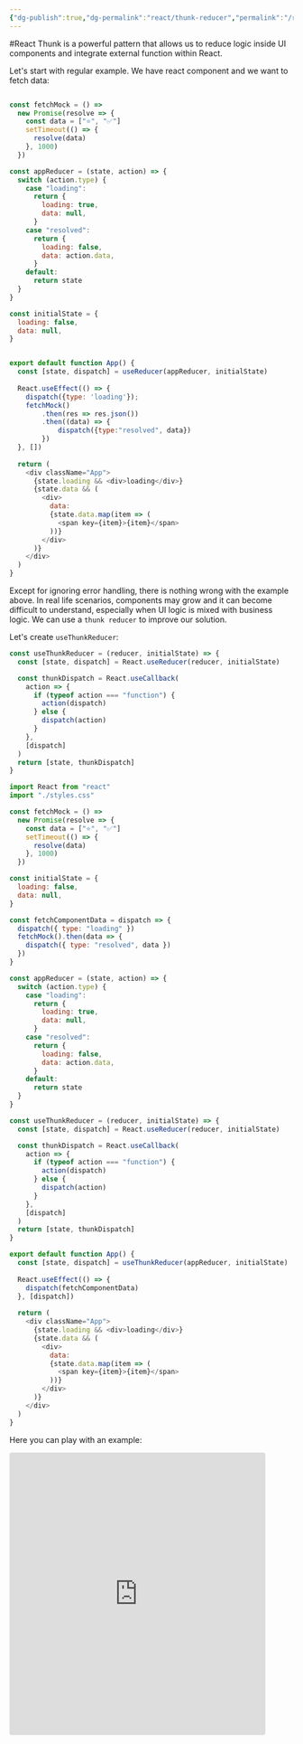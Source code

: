```yaml
---
{"dg-publish":true,"dg-permalink":"react/thunk-reducer","permalink":"/react/thunk-reducer/"}
---
```


#React 
Thunk is a powerful pattern that allows us to reduce logic inside UI components and integrate external function within React. 

Let's start with regular example. We have react component and we want to fetch data:
```javascript

const fetchMock = () =>
  new Promise(resolve => {
    const data = ["⭐", "✅"]
    setTimeout(() => {
      resolve(data)
    }, 1000)
  })

const appReducer = (state, action) => {
  switch (action.type) {
    case "loading":
      return {
        loading: true,
        data: null,
      }
    case "resolved":
      return {
        loading: false,
        data: action.data,
      }
    default:
      return state
  }
}

const initialState = {
  loading: false,
  data: null,
}


export default function App() {
  const [state, dispatch] = useReducer(appReducer, initialState)
  
  React.useEffect(() => {
	dispatch({type: 'loading'});
	fetchMock()
		.then(res => res.json())
		.then((data) => {
			dispatch({type:"resolved", data})
		})
  }, [])
  
  return (
    <div className="App">
      {state.loading && <div>loading</div>}
      {state.data && (
        <div>
          data:
          {state.data.map(item => (
            <span key={item}>{item}</span>
          ))}
        </div>
      )}
    </div>
  )
}


```

Except for ignoring error handling, there is nothing wrong with the example above. In real life scenarios, components may grow and it can become difficult to understand, especially when UI logic is mixed with business logic. We can use a `thunk reducer` to improve our solution.

Let's create `useThunkReducer`:
```javascript
const useThunkReducer = (reducer, initialState) => {
  const [state, dispatch] = React.useReducer(reducer, initialState)

  const thunkDispatch = React.useCallback(
    action => {
      if (typeof action === "function") {
        action(dispatch)
      } else {
        dispatch(action)
      }
    },
    [dispatch]
  )
  return [state, thunkDispatch]
}
```




```javascript
import React from "react"
import "./styles.css"

const fetchMock = () =>
  new Promise(resolve => {
    const data = ["⭐", "✅"]
    setTimeout(() => {
      resolve(data)
    }, 1000)
  })

const initialState = {
  loading: false,
  data: null,
}

const fetchComponentData = dispatch => {
  dispatch({ type: "loading" })
  fetchMock().then(data => {
    dispatch({ type: "resolved", data })
  })
}

const appReducer = (state, action) => {
  switch (action.type) {
    case "loading":
      return {
        loading: true,
        data: null,
      }
    case "resolved":
      return {
        loading: false,
        data: action.data,
      }
    default:
      return state
  }
}

const useThunkReducer = (reducer, initialState) => {
  const [state, dispatch] = React.useReducer(reducer, initialState)

  const thunkDispatch = React.useCallback(
    action => {
      if (typeof action === "function") {
        action(dispatch)
      } else {
        dispatch(action)
      }
    },
    [dispatch]
  )
  return [state, thunkDispatch]
}

export default function App() {
  const [state, dispatch] = useThunkReducer(appReducer, initialState)
  
  React.useEffect(() => {
    dispatch(fetchComponentData)
  }, [dispatch])
  
  return (
    <div className="App">
      {state.loading && <div>loading</div>}
      {state.data && (
        <div>
          data:
          {state.data.map(item => (
            <span key={item}>{item}</span>
          ))}
        </div>
      )}
    </div>
  )
}
```

Here you can play with an example:

<iframe
  src="https://codesandbox.io/embed/bold-cherry-6hodl?autoresize=1&fontsize=14&hidenavigation=1"
  style="width:90%; height:500px; border:0; border-radius: 4px; overflow:hidden;"
  title="bold-cherry-6hodl"
  allow="accelerometer; ambient-light-sensor; camera; encrypted-media; geolocation; gyroscope; hid; microphone; midi; payment; usb; vr"
  sandbox="allow-forms allow-modals allow-popups allow-presentation allow-same-origin allow-scripts"
></iframe>
